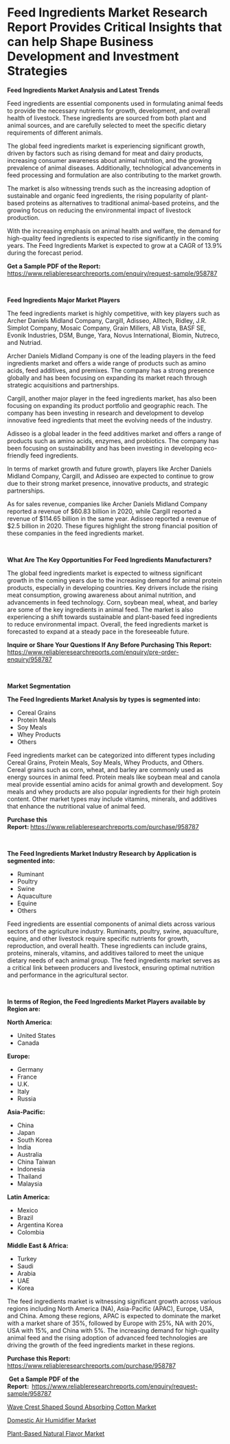 <p><h1>Feed Ingredients Market Research Report Provides Critical Insights that can help Shape Business Development and Investment Strategies</h1></p><p><strong>Feed Ingredients Market Analysis and Latest Trends</strong></p>
<p><p>Feed ingredients are essential components used in formulating animal feeds to provide the necessary nutrients for growth, development, and overall health of livestock. These ingredients are sourced from both plant and animal sources, and are carefully selected to meet the specific dietary requirements of different animals.</p><p>The global feed ingredients market is experiencing significant growth, driven by factors such as rising demand for meat and dairy products, increasing consumer awareness about animal nutrition, and the growing prevalence of animal diseases. Additionally, technological advancements in feed processing and formulation are also contributing to the market growth.</p><p>The market is also witnessing trends such as the increasing adoption of sustainable and organic feed ingredients, the rising popularity of plant-based proteins as alternatives to traditional animal-based proteins, and the growing focus on reducing the environmental impact of livestock production.</p><p>With the increasing emphasis on animal health and welfare, the demand for high-quality feed ingredients is expected to rise significantly in the coming years. The Feed Ingredients Market is expected to grow at a CAGR of 13.9% during the forecast period.</p></p>
<p><strong>Get a Sample PDF of the Report:&nbsp;</strong> <a href="https://www.reliableresearchreports.com/enquiry/request-sample/958787">https://www.reliableresearchreports.com/enquiry/request-sample/958787</a></p>
<p>&nbsp;</p>
<p><strong>Feed Ingredients Major Market Players</strong></p>
<p><p>The feed ingredients market is highly competitive, with key players such as Archer Daniels Midland Company, Cargill, Adisseo, Alltech, Ridley, J.R. Simplot Company, Mosaic Company, Grain Millers, AB Vista, BASF SE, Evonik Industries, DSM, Bunge, Yara, Novus International, Biomin, Nutreco, and Nutriad. </p><p>Archer Daniels Midland Company is one of the leading players in the feed ingredients market and offers a wide range of products such as amino acids, feed additives, and premixes. The company has a strong presence globally and has been focusing on expanding its market reach through strategic acquisitions and partnerships.</p><p>Cargill, another major player in the feed ingredients market, has also been focusing on expanding its product portfolio and geographic reach. The company has been investing in research and development to develop innovative feed ingredients that meet the evolving needs of the industry.</p><p>Adisseo is a global leader in the feed additives market and offers a range of products such as amino acids, enzymes, and probiotics. The company has been focusing on sustainability and has been investing in developing eco-friendly feed ingredients.</p><p>In terms of market growth and future growth, players like Archer Daniels Midland Company, Cargill, and Adisseo are expected to continue to grow due to their strong market presence, innovative products, and strategic partnerships.</p><p>As for sales revenue, companies like Archer Daniels Midland Company reported a revenue of $60.83 billion in 2020, while Cargill reported a revenue of $114.65 billion in the same year. Adisseo reported a revenue of $2.5 billion in 2020. These figures highlight the strong financial position of these companies in the feed ingredients market.</p></p>
<p>&nbsp;</p>
<p><strong>What Are The Key Opportunities For Feed Ingredients Manufacturers?</strong></p>
<p><p>The global feed ingredients market is expected to witness significant growth in the coming years due to the increasing demand for animal protein products, especially in developing countries. Key drivers include the rising meat consumption, growing awareness about animal nutrition, and advancements in feed technology. Corn, soybean meal, wheat, and barley are some of the key ingredients in animal feed. The market is also experiencing a shift towards sustainable and plant-based feed ingredients to reduce environmental impact. Overall, the feed ingredients market is forecasted to expand at a steady pace in the foreseeable future.</p></p>
<p><strong>Inquire or Share Your Questions If Any Before Purchasing This Report:</strong> <a href="https://www.reliableresearchreports.com/enquiry/pre-order-enquiry/958787">https://www.reliableresearchreports.com/enquiry/pre-order-enquiry/958787</a></p>
<p>&nbsp;</p>
<p><strong>Market Segmentation</strong></p>
<p><strong>The Feed Ingredients Market Analysis by types is segmented into:</strong></p>
<p><ul><li>Cereal Grains</li><li>Protein Meals</li><li>Soy Meals</li><li>Whey Products</li><li>Others</li></ul></p>
<p><p>Feed ingredients market can be categorized into different types including Cereal Grains, Protein Meals, Soy Meals, Whey Products, and Others. Cereal grains such as corn, wheat, and barley are commonly used as energy sources in animal feed. Protein meals like soybean meal and canola meal provide essential amino acids for animal growth and development. Soy meals and whey products are also popular ingredients for their high protein content. Other market types may include vitamins, minerals, and additives that enhance the nutritional value of animal feed.</p></p>
<p><strong>Purchase this Report:&nbsp;</strong><a href="https://www.reliableresearchreports.com/purchase/958787">https://www.reliableresearchreports.com/purchase/958787</a></p>
<p>&nbsp;</p>
<p><strong>The Feed Ingredients Market Industry Research by Application is segmented into:</strong></p>
<p><ul><li>Ruminant</li><li>Poultry</li><li>Swine</li><li>Aquaculture</li><li>Equine</li><li>Others</li></ul></p>
<p><p>Feed ingredients are essential components of animal diets across various sectors of the agriculture industry. Ruminants, poultry, swine, aquaculture, equine, and other livestock require specific nutrients for growth, reproduction, and overall health. These ingredients can include grains, proteins, minerals, vitamins, and additives tailored to meet the unique dietary needs of each animal group. The feed ingredients market serves as a critical link between producers and livestock, ensuring optimal nutrition and performance in the agricultural sector.</p></p>
<p>&nbsp;</p>
<p><strong>In terms of Region, the Feed Ingredients Market Players available by Region are:</strong></p>
<p>
    <p> <strong> North America: </strong>
        <ul>
            <li>United States</li>
            <li>Canada</li>
        </ul>
        </p> 
    <p> <strong> Europe: </strong>
        <ul>
            <li>Germany</li>
            <li>France</li>
            <li>U.K.</li>
            <li>Italy</li>
            <li>Russia</li>
        </ul>
        </p> 
    <p> <strong> Asia-Pacific: </strong>
        <ul>
            <li>China</li>
            <li>Japan</li>
            <li>South Korea</li>
            <li>India</li>
            <li>Australia</li>
            <li>China Taiwan</li>
            <li>Indonesia</li>
            <li>Thailand</li>
            <li>Malaysia</li>
        </ul>
        </p> 
    <p> <strong> Latin America: </strong>
        <ul>
            <li>Mexico</li>
            <li>Brazil</li>
            <li>Argentina Korea</li>
            <li>Colombia</li>
        </ul>
        </p> 
    <p> <strong> Middle East & Africa: </strong>
        <ul>
            <li>Turkey</li>
            <li>Saudi</li>
            <li>Arabia</li>
            <li>UAE</li>
            <li>Korea</li>
        </ul>
    </p>
    </p>
<p><p>The feed ingredients market is witnessing significant growth across various regions including North America (NA), Asia-Pacific (APAC), Europe, USA, and China. Among these regions, APAC is expected to dominate the market with a market share of 35%, followed by Europe with 25%, NA with 20%, USA with 15%, and China with 5%. The increasing demand for high-quality animal feed and the rising adoption of advanced feed technologies are driving the growth of the feed ingredients market in these regions.</p></p>
<p><strong>Purchase this Report: </strong><a href="https://www.reliableresearchreports.com/purchase/958787">https://www.reliableresearchreports.com/purchase/958787</a></p>
<p>&nbsp;<strong>Get a Sample PDF of the Report:&nbsp;&nbsp;</strong><a href="https://www.reliableresearchreports.com/enquiry/request-sample/958787">https://www.reliableresearchreports.com/enquiry/request-sample/958787</a></p>
<p><strong></strong></p>
<p><p><a href="https://view.publitas.com/reportprime-1/wave-crest-shaped-sound-absorbing-cotton-market-provides-detailed-segmentation-of-this-market-based-on-type-application-and-region-and-forecast-for-the-period-from-2024-2031/">Wave Crest Shaped Sound Absorbing Cotton Market</a></p><p><a href="https://view.publitas.com/reportprime-1/domestic-air-humidifier-market-dynamics-2024-2031-also-about-its-market-trends-projections-and-opportunities/">Domestic Air Humidifier Market</a></p><p><a href="https://view.publitas.com/reportprime-1/plant-based-natural-flavor-market-size-growing-and-forecasted-for-period-from-2024-2031-and-provides-complete-market-analysis-of-this-market/">Plant-Based Natural Flavor Market</a></p></p>